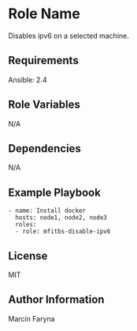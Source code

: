 Role Name
=========

Disables ipv6 on a selected machine. 

Requirements
------------

 Ansible: 2.4

Role Variables
--------------

N/A

Dependencies
------------

N/A

Example Playbook
----------------

    - name: Install docker
      hosts: node1, node2, node3
      roles:
      - role: mfitbs-disable-ipv6

License
-------

MIT

Author Information
------------------

Marcin Faryna
